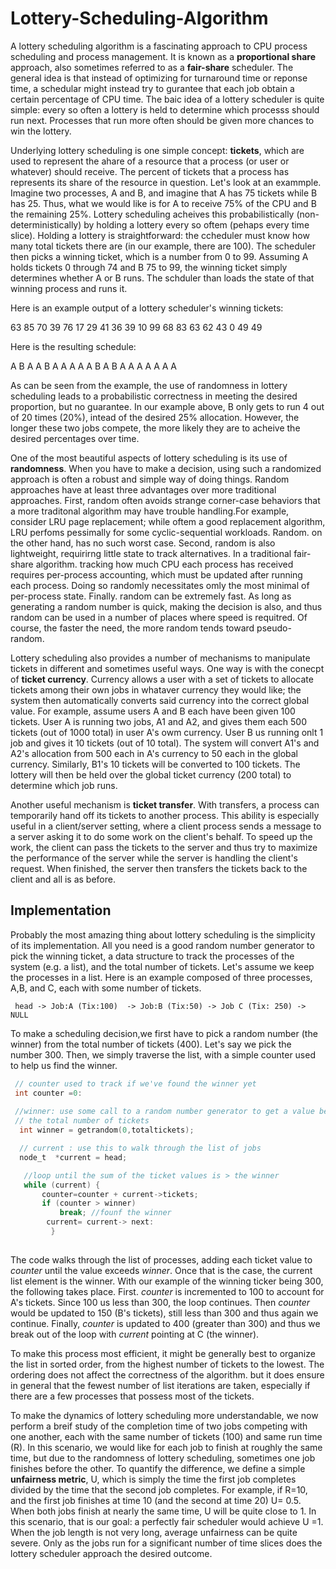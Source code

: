 # Lottery-Scheduling-Algorithm

A lottery scheduling algorithm is a fascinating approach to CPU process scheduling and process management. It is known as a **proportional share** approach, also sometimes referred to as a **fair-share** scheduler. The general idea is that instead of optimizing for turnaround time
or reponse time, a schedular might instead try to gurantee that each job obtain a certain percentage of CPU time. The baic idea of a lottery
scheduler is quite simple: every so often a lottery is held to determine which processs should run next. Processes that run more often should be
given more chances to win the lottery. 

Underlying lottery scheduling is one simple concept: **tickets**, which are used to represent the ahare of a resource that a process (or user or whatever) should receive. The percent of tickets that a process has represents its share of the resource in question. Let's look at an exammple. Imagine two processes, A and B, and imagine that A has 75 tickets while B has 25. Thus, what we would like is for A to receive 75% of the CPU and B the remaining 25%. Lottery scheduling acheives this probabilistically (non-deterministically) by holding a lottery every so oftem (pehaps every time slice). Holding a lottery is straightforward: the ccheduler must know how many total tickets there are (in our example, there are 100). The scheduler then picks a winning ticket, which is a number from 0 to 99. Assuming A holds tickets 0 through 74 and B 75 to 99, the winning ticket simply determines whether A or B runs. The schduler than loads the state of that winning process and runs it. 

Here is an example output of a lottery scheduler's winning tickets:

 63 85 70 39 76 17 29 41 36 39 10 99 68 83 63 62 43 0 49 49

 Here is the resulting schedule:
 
   A B A A B A A A A A B A B A A A A A A A

   As can be seen from the example, the use of randomness in lottery scheduling leads to a probabilistic correctness in meeting the desired
   proportion, but no guarantee. In our example above, B only gets to run 4 out of 20 times (20%), intead of the desired 25% allocation.
   However, the longer these two jobs compete, the more likely they are to acheive the desired percentages over time.

   One of the most beautiful aspects of lottery scheduling is its use of **randomness**. When you have to make a decision, using such a 
   randomized approach is often a robust and simple way of doing things. Random approaches have at least three advantages over more traditional
   approaches. First, random often avoids strange corner-case behaviors that a more traditonal algorithm may have trouble handling.For example,
   consider LRU page replacement; while oftem a good replacement algorithm, LRU perfoms pessimally for some cyclic-sequential workloads. Random.
   on the other hand, has no such worst case. Second, random is also lightweight, requirirng little state to track alternatives. In a 
   traditional fair-share algorithm. tracking how much CPU each process has received requires per-process accounting, which must be updated
   after running each process. Doing so randomly necessitates omly the most minimal of per-process state. Finally. random can be extremely fast.
   As long as generating a random number is quick, making the decision is also, and thus random can be used in a number of places where speed
   is requitred. Of course, the faster the need, the more random tends toward pseudo-random.

   Lottery scheduling also provides a number of mechanisms to manipulate tickets in different and sometimes useful ways. One way is with the 
   conecpt of **ticket currency**. Currency allows a user with a set of tickets to allocate tickets among their own jobs in whataver currency
   they would like; the system then automatically converts said currency into the correct global value. For example, assume users A and B each
   have been given 100 tickets. User A is running two jobs, A1 and A2, and gives them each 500 tickets (out of 1000 total) in user A's owm
   currency. User B us running onlt 1 job and gives it 10 tickets (out of 10 total). The system will convert A1's and A2's allocation from 500
   each in A's currency to 50 each in the global currency. Similarly, B1's 10 tickets will be converted to 100 tickets. The lottery will then
   be held over the global ticket currency (200 total) to determine which job runs.

   Another useful mechanism is **ticket transfer**. With transfers, a process can temporarily hand off its tickets to another process. This 
   ability is especially useful in a client/server setting, where a client process sends a message to a server asking it to do some work on 
   the client's behalf. To speed up the work, the client can pass the tickets to the server and thus try to maximize the performance of the
   server while the server is handling the client's request. When finished, the server then transfers the tickets back to the client and all
   is as before.

   ## Implementation

   Probably the most amazing thing about lottery scheduling is the simplicity of its implementation. All you need is a good random number 
   generator to pick the winning ticket, a data structure to track the processes of the system (e.g. a list), and the total number of
   tickets. Let's assume we keep the processes in a list. Here is an example composed of three processes, A,B, and C, each with some number
   of tickets.

     head -> Job:A (Tix:100)  -> Job:B (Tix:50) -> Job C (Tix: 250) -> NULL

   To make a scheduling decision,we first have to pick a random number (the winner) from the total number of tickets (400). Let's say we
   pick the number 300. Then, we simply traverse the list, with a simple counter used to help us find the winner.

   ```C
    // counter used to track if we've found the winner yet
    int counter =0:
    
    //winner: use some call to a random number generator to get a value between 0 and 
    // the total number of tickets
     int winner = getrandom(0,totaltickets);

     // current : use this to walk through the list of jobs
     node_t  *current = head;

      //loop until the sum of the ticket values is > the winner
      while (current) {
          counter=counter + current->tickets;
          if (counter > winner)
              break; //founf the winner
           current= current-> next: 
            }  
          
   ```
          
   The code walks through the list of processes, adding each ticket value to *counter* until the value exceeds *winner*. Once that is the 
   case, the current list element is the winner. With our example of the winning ticker being 300, the following takes place. First.
   *counter* is incremented to 100 to account for A's tickets. Since 100 us less than 300, the loop continues. Then *counter* would be 
   updated to 150 (B's tickets), still less than 300 and thus again we continue. Finally, *counter* is updated to 400 (greater than 300)
   and thus we break out of the loop with *current* pointing at C (the winner).
   
   To make this process most efficient, it might be generally best to organize the list in sorted order, from the highest number of tickets
   to the lowest. The ordering does not affect the correctness of the algorithm. but it does ensure in general that the fewest number of
   list iterations are taken, especially if there are a few processes that possess most of the tickets.
     
   To make the dynamics of lottery scheduling more understandable, we now perform a breif study of the completion time of two jobs 
   competing with one another, each with the same number of tickets (100) and same run time (R). In this scenario, we would like for
   each job to finish at roughly the same time, but due to the randomness of lottery scheduling, sometimes one job finishes before the
   other. To quantify the difference, we define a simple **unfairness metric**, U, which is simply the time the first job completes 
   divided by the time that the second job completes. For example, if R=10, and the first job finishes at time 10 (and the second at time
   20) U= 0.5. When both jobs finish at nearly the same time, U will be quite close to 1. In this scenario, that is our goal: a perfectly
   fair scheduler would achieve U =1. When the job length is not very long, average unfairness can be quite severe. Only as the jobs run
   for a significant number of time slices does the lottery scheduler approach the desired outcome. 


   
   
    
    
    
   
 
